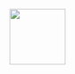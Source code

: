 ### 
<div  align="center">
  <br /><br />
<img width="100" src="https://media.giphy.com/media/KRfBgRKoKuXno1Sb4D/giphy.gif" /> </div>
<!--
**Leriadev/Leriadev** is a ✨ _special_ ✨ repository because its `README.md` (this file) appears on your GitHub profile.

Here are some ideas to get you started:

- 🔭 I’m currently working on ...
- 🌱 I’m currently learning ...
- 👯 I’m looking to collaborate on ...
- 🤔 I’m looking for help with ...
- 💬 Ask me about ...
- 📫 How to reach me: ...
- 😄 Pronouns: ...
- ⚡ Fun fact: ...
-->
